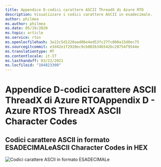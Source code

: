 ```yaml
---
title: Appendice D-codici carattere ASCII ThreadX di Azure RTO
description: Visualizzare i codici carattere ASCII in esadecimale.
author: philmea
ms.author: philmea
ms.date: 05/19/2020
ms.topic: article
ms.service: rtos
ms.openlocfilehash: 3e22c5d1220aad06e4ed53fc27fc000a15d0ec75
ms.sourcegitcommit: e3d42e1f2920ec9cb002634b542bc20754f9544e
ms.translationtype: MT
ms.contentlocale: it-IT
ms.lasthandoff: 03/22/2021
ms.locfileid: "104823300"
---
```

# <a name="appendix-d---azure-rtos-threadx-ascii-character-codes"></a><span data-ttu-id="93b8b-103">Appendice D-codici carattere ASCII ThreadX di Azure RTO</span><span class="sxs-lookup"><span data-stu-id="93b8b-103">Appendix D - Azure RTOS ThreadX ASCII Character Codes</span></span>

## <a name="ascii-character-codes-in-hex"></a><span data-ttu-id="93b8b-104">Codici carattere ASCII in formato ESADECIMALe</span><span class="sxs-lookup"><span data-stu-id="93b8b-104">ASCII Character Codes in HEX</span></span>

![Codici carattere ASCII in formato ESADECIMALe](./media/user-guide/ascii-character-codes-hex.png)
